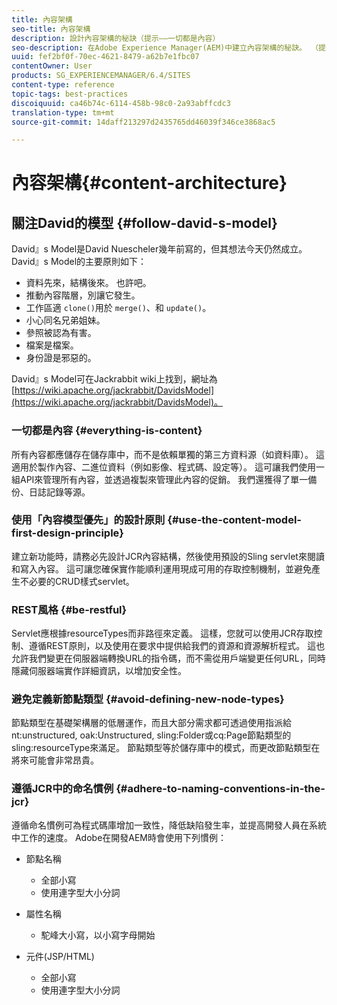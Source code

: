 ```yaml
---
title: 內容架構
seo-title: 內容架構
description: 設計內容架構的秘訣（提示——一切都是內容）
seo-description: 在Adobe Experience Manager(AEM)中建立內容架構的秘訣。 （提示——一切皆為內容）
uuid: fef2bf0f-70ec-4621-8479-a62b7e1fbc07
contentOwner: User
products: SG_EXPERIENCEMANAGER/6.4/SITES
content-type: reference
topic-tags: best-practices
discoiquuid: ca46b74c-6114-458b-98c0-2a93abffcdc3
translation-type: tm+mt
source-git-commit: 14daff213297d2435765dd46039f346ce3868ac5

---
```



# 內容架構{#content-architecture}

## 關注David的模型 {#follow-david-s-model}

David』s Model是David Nuescheler幾年前寫的，但其想法今天仍然成立。 David』s Model的主要原則如下：

* 資料先來，結構後來。 也許吧。
* 推動內容階層，別讓它發生。
* 工作區適 `clone()`用於 `merge()`、和 `update()`。
* 小心同名兄弟姐妹。
* 參照被認為有害。
* 檔案是檔案。
* 身份證是邪惡的。

David』s Model可在Jackrabbit wiki上找到，網址為 [https://wiki.apache.org/jackrabbit/DavidsModel](https://wiki.apache.org/jackrabbit/DavidsModel)。

### 一切都是內容 {#everything-is-content}

所有內容都應儲存在儲存庫中，而不是依賴單獨的第三方資料源（如資料庫）。 這適用於製作內容、二進位資料（例如影像、程式碼、設定等）。 這可讓我們使用一組API來管理所有內容，並透過複製來管理此內容的促銷。 我們還獲得了單一備份、日誌記錄等源。

### 使用「內容模型優先」的設計原則 {#use-the-content-model-first-design-principle}

建立新功能時，請務必先設計JCR內容結構，然後使用預設的Sling servlet來閱讀和寫入內容。 這可讓您確保實作能順利運用現成可用的存取控制機制，並避免產生不必要的CRUD樣式servlet。

### REST風格 {#be-restful}

Servlet應根據resourceTypes而非路徑來定義。 這樣，您就可以使用JCR存取控制、遵循REST原則，以及使用在要求中提供給我們的資源和資源解析程式。 這也允許我們變更在伺服器端轉換URL的指令碼，而不需從用戶端變更任何URL，同時隱藏伺服器端實作詳細資訊，以增加安全性。

### 避免定義新節點類型 {#avoid-defining-new-node-types}

節點類型在基礎架構層的低層運作，而且大部分需求都可透過使用指派給nt:unstructured, oak:Unstructured, sling:Folder或cq:Page節點類型的sling:resourceType來滿足。 節點類型等於儲存庫中的模式，而更改節點類型在將來可能會非常昂貴。

### 遵循JCR中的命名慣例 {#adhere-to-naming-conventions-in-the-jcr}

遵循命名慣例可為程式碼庫增加一致性，降低缺陷發生率，並提高開發人員在系統中工作的速度。 Adobe在開發AEM時會使用下列慣例：

* 節點名稱

   * 全部小寫
   * 使用連字型大小分詞

* 屬性名稱

   * 駝峰大小寫，以小寫字母開始

* 元件(JSP/HTML)

   * 全部小寫
   * 使用連字型大小分詞

